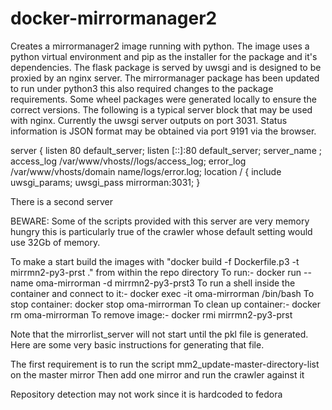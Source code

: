 # docker-mirrormanager2

Creates a mirrormanager2 image running with python. The image uses a python virtual environment and pip as the installer for the package and it's dependencies. The flask package is served by uwsgi and is 
designed to be proxied by an nginx server.
The mirrormanager package has been updated to run under python3 this also required changes to the package requirements.
Some wheel packages were generated locally to ensure the correct versions.
The following is a typical server block that may be used with nginx. Currently the uwsgi server outputs on port 3031. 
Status information is JSON format may be obtained via port 9191 via the browser.

server {
  listen 80 default_server;
  listen [::]:80 default_server;
  server_name <Domain name>;
  access_log /var/www/vhosts/<domain name>/logs/access_log;
  error_log  /var/www/vhosts/domain name/logs/error.log;
  location / {
    include uwsgi_params;
    uwsgi_pass mirrorman:3031;
  }
  
There is a second server 
  
  BEWARE:
Some of the scripts provided with this server are very memory hungry this is particularly true of the crawler whose default setting would use 32Gb of memory.

To make a start build the images with "docker build -f Dockerfile.p3 -t mirrmn2-py3-prst ." from within the repo directory
To run:-  docker run --name oma-mirrorman -d mirrmn2-py3-prst3
To run a shell inside the container and connect to it:- docker exec -it oma-mirrorman /bin/bash
To stop container: docker stop oma-mirrorman
To clean up container:- docker rm oma-mirrorman
To remove image:- docker rmi mirrmn2-py3-prst

Note that the mirrorlist_server will not start until the pkl file is generated.
Here are some very basic instructions for generating that file. 

The first requirement is to run the script mm2_update-master-directory-list on the master mirror
Then add one mirror and run the crawler against it

Repository detection may not work since it is hardcoded to fedora
